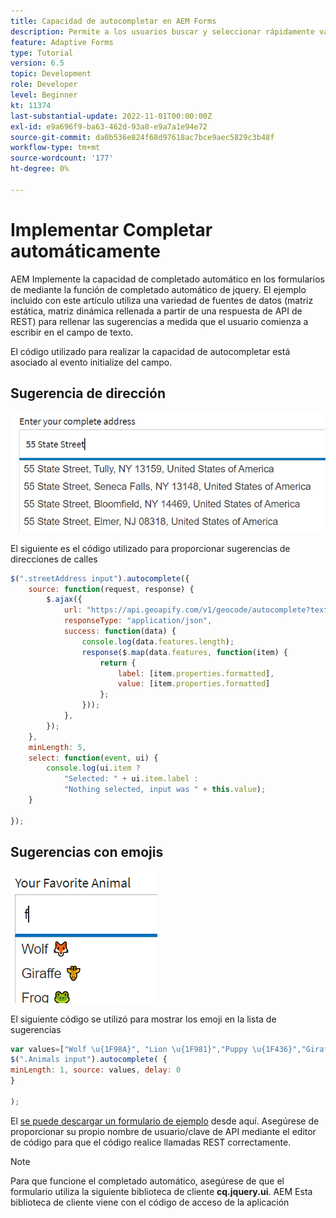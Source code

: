 ```yaml
---
title: Capacidad de autocompletar en AEM Forms
description: Permite a los usuarios buscar y seleccionar rápidamente valores de una lista previamente rellenada a medida que escriben, aprovechando la búsqueda y el filtrado.
feature: Adaptive Forms
type: Tutorial
version: 6.5
topic: Development
role: Developer
level: Beginner
kt: 11374
last-substantial-update: 2022-11-01T00:00:00Z
exl-id: e9a696f9-ba63-462d-93a8-e9a7a1e94e72
source-git-commit: da0b536e824f68d97618ac7bce9aec5829c3b48f
workflow-type: tm+mt
source-wordcount: '177'
ht-degree: 0%

---
```


# Implementar Completar automáticamente

AEM Implemente la capacidad de completado automático en los formularios de mediante la función de completado automático de jquery.
El ejemplo incluido con este artículo utiliza una variedad de fuentes de datos (matriz estática, matriz dinámica rellenada a partir de una respuesta de API de REST) para rellenar las sugerencias a medida que el usuario comienza a escribir en el campo de texto.

El código utilizado para realizar la capacidad de autocompletar está asociado al evento initialize del campo.

## Sugerencia de dirección

![sugerencias de país](assets/auto-complete2.png)



El siguiente es el código utilizado para proporcionar sugerencias de direcciones de calles

```javascript
$(".streetAddress input").autocomplete({
    source: function(request, response) {
        $.ajax({
            url: "https://api.geoapify.com/v1/geocode/autocomplete?text=" + request.term + "&apiKey=Your API Key", //please get your own API key with geoapify.com
            responseType: "application/json",
            success: function(data) {
                console.log(data.features.length);
                response($.map(data.features, function(item) {
                    return {
                        label: [item.properties.formatted],
                        value: [item.properties.formatted]
                    };
                }));
            },
        });
    },
    minLength: 5,
    select: function(event, ui) {
        console.log(ui.item ?
            "Selected: " + ui.item.label :
            "Nothing selected, input was " + this.value);
    }

});
```





## Sugerencias con emojis

![sugerencias de país](assets/auto-complete3.png)

El siguiente código se utilizó para mostrar los emoji en la lista de sugerencias

```javascript
var values=["Wolf \u{1F98A}", "Lion \u{1F981}","Puppy \u{1F436}","Giraffe \u{1F992}","Frog \u{1F438}"];
$(".Animals input").autocomplete( {
minLength: 1, source: values, delay: 0
}

);
```

El [se puede descargar un formulario de ejemplo](assets/auto-complete-form.zip) desde aquí. Asegúrese de proporcionar su propio nombre de usuario/clave de API mediante el editor de código para que el código realice llamadas REST correctamente.

>[!NOTE]
>
> Para que funcione el completado automático, asegúrese de que el formulario utiliza la siguiente biblioteca de cliente **cq.jquery.ui**. AEM Esta biblioteca de cliente viene con el código de acceso de la aplicación
